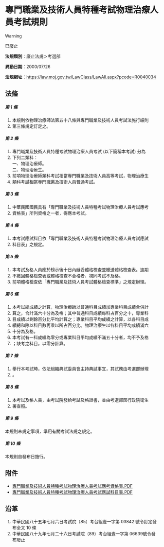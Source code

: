 # 專門職業及技術人員特種考試物理治療人員考試規則


> [!WARNING]
> 已廢止


**法規類別**：廢止法規＞考選部

**異動日期**：2000/07/26  

**法規網址**：https://law.moj.gov.tw/LawClass/LawAll.aspx?pcode=R0040034



## 法條
##### 第 1 條
1. 本規則依物理治療師法第五十八條與專門職業及技術人員考試法施行細則
1. 第三條規定訂定之。

##### 第 2 條
1. 專門職業及技術人員特種考試物理治療人員考試 (以下簡稱本考試) 分為
1. 下列二類科：  
一、物理治療師。  
二、物理治療生。
1. 前項物理治療師類科考試相當專門職業及技術人員高等考試，物理治療生
1. 類科考試相當專門職業及技術人員普通考試。

##### 第 3 條
1. 中華民國國民具有「專門職業及技術人員特種考試物理治療人員考試應考
1. 資格表」所列資格之一者，得應本考試。

##### 第 4 條
1. 本考試應試科目依「專門職業及技術人員特種考試物理治療人員考試應試
1. 科目表」之規定。

##### 第 5 條
1. 本考試及格人員應於榜示後十日內辦妥體格檢查並繳送體格檢查表。逾期
1. 不繳回體格檢查表或體格檢查不合格者，視同考試不及格。
1. 前項體格檢查依「專門職業及技術人員考試體格檢查標準」之規定辦理。

##### 第 6 條
1. 本考試總成績之計算，物理治療師以普通科目成績加專業科目成績合併計
1. 算之，合計滿六十分為及格；其中普通科目成績每科占百分之十，專業科
1. 目成績以剩餘百分比平均計算之；專業科目平均成績之計算，以各科目成
1. 績總和除以科目數再乘以所占百分比。物理治療生以各科目平均成績滿六
1. 十分為及格。
1. 本考試有一科成績為零分或專業科目平均成績不滿五十分者，均不予及格
1. ；缺考之科目，以零分計算。

##### 第 7 條
1. 舉行本考試時，依法組織典試委員會主持典試事宜，其試務由考選部辦理
1. 。

##### 第 8 條
1. 本考試及格人員，由考試院發給考試及格證書，並由考選部函行政院衛生
1. 署查照。

##### 第 9 條
本規則未規定事項，準用有關考試法規之規定。

##### 第 10 條
本規則自發布日施行。
## 附件
* [專門職業及技術人員特種考試物理治療人員考試應考資格表.PDF](https://law.moj.gov.tw/LawClass/LawGetFile.ashx?FileId=0000129187)
* [專門職業及技術人員特種考試物理治療人員考試應試科目表.PDF](https://law.moj.gov.tw/LawClass/LawGetFile.ashx?FileId=0000129188)
## 沿革
1. 中華民國八十五年七月六日考試院（85）考台組壹一字第 03842  號令訂定發布全文 10 條
1. 中華民國八十九年七月二十六日考試院（89）考台組壹一字第 06639號令發布廢止
